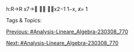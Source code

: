 h:R→R
x7→

x2−1
1−x, x̸= 1

   Tags & Topics:
   

[Previous: #Analysis-Lineare_Algebra-230308_770](Analysis-Lineare_Algebra-230308_770.md)

[Next: #Analysis-Lineare_Algebra-230308_770](Analysis-Lineare_Algebra-230308_770.md)